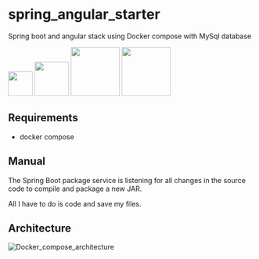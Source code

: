 # spring_angular_starter
Spring boot and angular stack using Docker compose with MySql database

<img src="https://spring.io/img/spring.svg" width="50"> <img src="https://angular.io/assets/images/logos/angular/angular.png" width="70"> <img src="https://www.mysql.com/common/logos/logo-mysql-170x115.png" width="100"> <img src="https://www.docker.com/wp-content/uploads/2022/03/vertical-logo-monochromatic.png" width="100">

## Requirements

* docker compose

## Manual
The Spring Boot package service is listening for all changes in the source code to compile and package a new JAR.

All I have to do is code and save my files.

## Architecture

![Docker_compose_architecture](https://github.com/sbellali/spring_angular_starter/assets/117036625/0c5d22aa-6f85-4616-a35a-b49e7cf4df4c)

